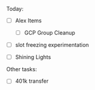 Today:
  - [ ] Alex Items
    - [ ] GCP Group Cleanup
  - [ ] slot freezing experimentation
  - [ ] Shining Lights


Other tasks:
  - [ ] 401k transfer
